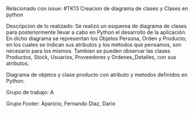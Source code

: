 Relacionado con issue: #TK13 Creacion de diagrama de clases y Clases en python

Descripcion de lo realizado: Se realizó un esquema de diagrama de clases para posteriormente llevar a cabo en Python el desarrollo de la aplicación. En dicho diagrama se representan los Objetos Persona, Orden y Producto; en los cuales se indican sus atributos y los métodos que pensamos, son necesario para los mismos. Tambien se pueden observar las clases Productos, Stock, Usuarios, Proveedores y Ordenes_Detalles, con sus atributos.

Diagrama de objetos y clase producto con atributo y metodos definidos en Python.

Grupo de trabajo: A

Grupo Footer:
            Aparicio, Fernando
            Diaz, Dario


